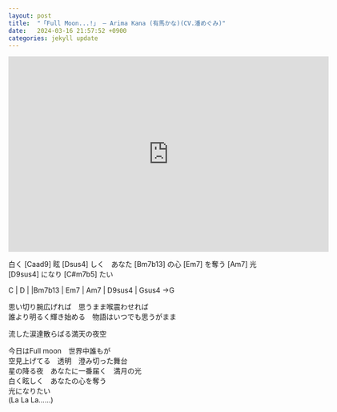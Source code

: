 ```yaml
---
layout: post
title:  "「Full Moon...!」 – Arima Kana (有馬かな)(CV.潘めぐみ)"
date:   2024-03-16 21:57:52 +0900
categories: jekyll update
---
```

<iframe
  width="640"
  height="390"
  src="https://www.youtube.com/embed/YGin8rAZ3Mw"
  frameborder="0"
  allow="autoplay; encrypted-media"
  allowfullscreen
>
</iframe>

白く [Caad9] 眩 [Dsus4] しく　あなた [Bm7b13] の心 [Em7] を奪う
[Am7] 光 [D9sus4] になり [C#m7b5] たい

C | D | |Bm7b13 | Em7 | Am7 | D9sus4 | Gsus4 ->G

思い切り腕広げれば　思うまま喉震わせれば<br>
誰より明るく輝き始める　物語はいつでも思うがまま

流した涙達散らばる満天の夜空

今日はFull moon　世界中誰もが<br>
空見上げてる　透明　澄み切った舞台<br>
星の降る夜　あなたに一番届く　満月の光<br>
白く眩しく　あなたの心を奪う<br>
光になりたい<br>
(La La La……) <br>

